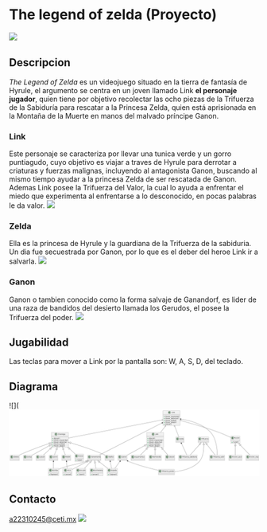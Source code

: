 # The legend of zelda (Proyecto)
![](https://static0.gamerantimages.com/wordpress/wp-content/uploads/2021/07/the-legend-of-zelda-title-screen-high-quality.jpg)

## Descripcion
*The Legend of Zelda* es un videojuego situado en la tierra de fantasía de Hyrule, el argumento se centra en un joven llamado Link **el personaje jugador**, quien tiene por objetivo recolectar las ocho piezas de la Trifuerza de la Sabiduría para rescatar a la Princesa Zelda, quien está aprisionada en la Montaña de la Muerte en manos del malvado príncipe Ganon.

### Link
Este personaje se caracteriza por llevar una tunica verde y un gorro puntiagudo, cuyo objetivo es viajar a traves de Hyrule para derrotar a criaturas y fuerzas malignas, incluyendo al antagonista Ganon, buscando al mismo tiempo ayudar a la princesa Zelda de ser rescatada de Ganon. Ademas Link posee la Trifuerza del Valor, la cual lo ayuda a enfrentar el miedo que experimenta al enfrentarse a lo desconocido, en pocas palabras le da valor.
![](https://vignette2.wikia.nocookie.net/nintendo/images/e/e3/Link_(The_Legend_of_Zelda_A_Link_Between_Worlds).png/revision/latest?cb=20140618184549&path-prefix=en)

### Zelda
Ella es la princesa de Hyrule y la guardiana de la Trifuerza de la sabiduria. Un dia fue secuestrada por Ganon, por lo que es el deber del heroe Link ir a salvarla.
![](https://static.tvtropes.org/pmwiki/pub/images/zelda_albw_3913.png)

### Ganon
Ganon o tambien conocido como la forma salvaje de Ganandorf, es lider de una raza de bandidos del desierto llamada los Gerudos, el posee la Trifuerza del poder.
![](http://img2.wikia.nocookie.net/__cb20100413011018/zelda/images/1/18/Ganon_(Oracle_of_Ages_%26_Oracle_of_Seasons).png)

## Jugabilidad
Las teclas para mover a Link por la pantalla son: W, A, S, D, del teclado.

## Diagrama
![](![](/out/docs/diagrama/diagrama.png)

## Contacto
a22310245@ceti.mx
![](https://mx.images.search.yahoo.com/yhs/view;_ylt=AwrO87GmADxldg4D7uIWy4lQ;_ylu=c2VjA3NyBHNsawNpbWcEb2lkA2YwOTE1ZTM3NWEzYzRkZmY4YmE5ZTBjOGVkMDE4MDhmBGdwb3MDMgRpdANiaW5n?back=https%3A%2F%2Fmx.images.search.yahoo.com%2Fyhs%2Fsearch%3Fp%3Dlogo%2Bceti%26ei%3DUTF-8%26type%3DYHS_cmddir1_60426_%252460426_000000%2524%26fr%3Dyhs-Lkry-SF2%26hsimp%3Dyhs-SF2%26hspart%3DLkry%26param1%3DmT_Rq-bawdap4lnI24YVYfVrEnDmm-ALyt1GyeNubNrEvwcmWit2Io3p7lFKJo0WO5DjtNTsiL3Q9vV-3IZw1CauJRgeKqF0X7wh3f2T5Lt_YL7MdHbfYdxDOPhlEf-CkXpGMXNN7J3DLVrtfeYhciS9lfAqPUYalDzPxWL6W3wbz9o65l0fuccg23hrX7oUyY7ufRXTxHgZCPW0SP2OX1Mp0XDY4vclGjeBEA5ipwDwZ3MKmgO5fB2T6u1VAaxlOzTwtQU%252C%26tab%3Dorganic%26ri%3D2&w=792&h=612&imgurl=vignette.wikia.nocookie.net%2Fceti%2Fimages%2Fc%2Fc3%2FLogo_ceti_solido.png%2Frevision%2Flatest%3Fcb%3D20141111170125%26path-prefix%3Des&rurl=http%3A%2F%2Fes.ceti.wikia.com%2Fwiki%2FArchivo%3ALogo_ceti_solido.png&size=23.7KB&p=logo+ceti&oid=f0915e375a3c4dff8ba9e0c8ed01808f&fr2=&fr=yhs-Lkry-SF2&tt=Imagen+-+Logo+ceti+solido.png+%7C+Wiki+CETI+%7C+FANDOM+powered+by+Wikia&b=0&ni=140&no=2&ts=&tab=organic&sigr=IqKsrVoXMi3C&sigb=1KT74IEzRVmm&sigi=ZI.HwNuCVTNd&sigt=AEqs6UiK2bHo&.crumb=V8oiUB7qUhp&fr=yhs-Lkry-SF2&hsimp=yhs-SF2&hspart=Lkry&type=YHS_cmddir1_60426_%2460426_000000%24&param1=mT_Rq-bawdap4lnI24YVYfVrEnDmm-ALyt1GyeNubNrEvwcmWit2Io3p7lFKJo0WO5DjtNTsiL3Q9vV-3IZw1CauJRgeKqF0X7wh3f2T5Lt_YL7MdHbfYdxDOPhlEf-CkXpGMXNN7J3DLVrtfeYhciS9lfAqPUYalDzPxWL6W3wbz9o65l0fuccg23hrX7oUyY7ufRXTxHgZCPW0SP2OX1Mp0XDY4vclGjeBEA5ipwDwZ3MKmgO5fB2T6u1VAaxlOzTwtQU%2C)





